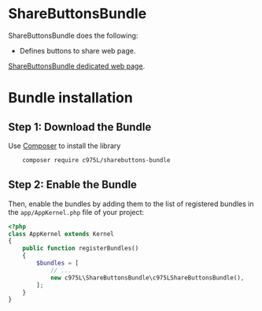 ShareButtonsBundle
==================

ShareButtonsBundle does the following:

- Defines buttons to share web page.

[ShareButtonsBundle dedicated web page](https://975l.com/en/pages/sharebuttons-bundle).

Bundle installation
===================

Step 1: Download the Bundle
---------------------------
Use [Composer](https://getcomposer.org) to install the library
```bash
    composer require c975L/sharebuttons-bundle
```

Step 2: Enable the Bundle
-------------------------
Then, enable the bundles by adding them to the list of registered bundles in the `app/AppKernel.php` file of your project:

```php
<?php
class AppKernel extends Kernel
{
    public function registerBundles()
    {
        $bundles = [
            // ...
            new c975L\ShareButtonsBundle\c975LShareButtonsBundle(),
        ];
    }
}
```
